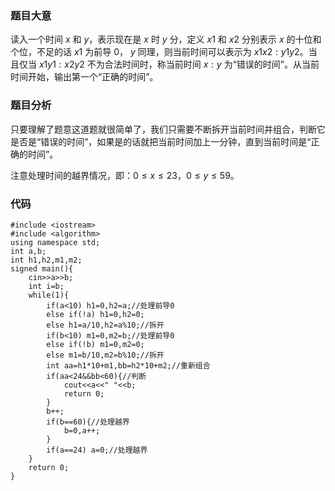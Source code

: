 ### 题目大意

读入一个时间 $x$ 和 $y$，表示现在是 $x$ 时 $y$ 分，定义 $x1$ 和 $x2$ 分别表示 $x$ 的十位和个位，不足的话 $x1$ 为前导 $0$， $y$ 同理，则当前时间可以表示为 $x1x2:y1y2$。当且仅当 $x1y1:x2y2$ 不为合法时间时，称当前时间 $x:y$ 为“错误的时间”。从当前时间开始，输出第一个“正确的时间”。

### 题目分析

只要理解了题意这道题就很简单了，我们只需要不断拆开当前时间并组合，判断它是否是“错误的时间”，如果是的话就把当前时间加上一分钟，直到当前时间是“正确的时间”。

注意处理时间的越界情况，即：$0 \le x \le 23$，$0 \le y \le 59$。

### 代码

```
#include <iostream>
#include <algorithm>
using namespace std;
int a,b;
int h1,h2,m1,m2;
signed main(){
    cin>>a>>b;
    int i=b;
    while(1){
        if(a<10) h1=0,h2=a;//处理前导0
        else if(!a) h1=0,h2=0;
        else h1=a/10,h2=a%10;//拆开
        if(b<10) m1=0,m2=b;//处理前导0
        else if(!b) m1=0,m2=0; 
        else m1=b/10,m2=b%10;//拆开
        int aa=h1*10+m1,bb=h2*10+m2;//重新组合
        if(aa<24&&bb<60){//判断
            cout<<a<<" "<<b;
            return 0;
        }
        b++;
        if(b==60){//处理越界
            b=0,a++;
        }
        if(a==24) a=0;//处理越界
    }
    return 0;
}
```
